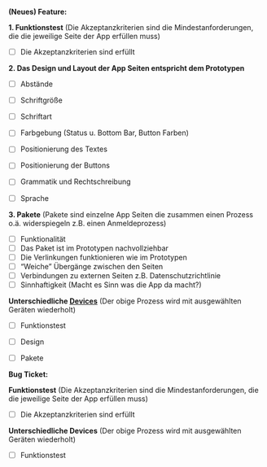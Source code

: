 **(Neues) Feature:**


**1. Funktionstest** (Die Akzeptanzkriterien sind die Mindestanforderungen, die die jeweilige Seite der App erfüllen muss)

- [ ] Die Akzeptanzkriterien sind erfüllt

**2. Das Design und Layout der App Seiten entspricht dem Prototypen**

- [ ] Abstände
- [ ] Schriftgröße
- [ ] Schriftart
- [ ] Farbgebung (Status u. Bottom Bar, Button Farben)
- [ ] Positionierung des Textes
- [ ] Positionierung der Buttons
- [ ] Grammatik und Rechtschreibung
- [ ] Sprache


**3. Pakete** (Pakete sind einzelne App Seiten die zusammen einen Prozess o.ä. widerspiegeln z.B.  einen Anmeldeprozess)

- [ ] Funktionalität
- [ ] Das Paket ist im Prototypen nachvollziehbar
- [ ] Die Verlinkungen funktionieren wie im Prototypen
- [ ] “Weiche” Übergänge zwischen den Seiten
- [ ] Verbindungen zu externen Seiten z.B. Datenschutzrichtlinie
- [ ] Sinnhaftigkeit (Macht es Sinn was die App da macht?)

**Unterschiedliche [Devices](https://github.com/swoo-digital/wiki/blob/main/issue-templates/list-of-devices.md)** (Der obige Prozess wird mit ausgewählten Geräten wiederholt)

- [ ] Funktionstest
- [ ] Design
- [ ] Pakete


**Bug Ticket:**


**Funktionstest** (Die Akzeptanzkriterien sind die Mindestanforderungen, die die jeweilige Seite der App erfüllen muss)

- [ ] Die Akzeptanzkriterien sind erfüllt


**Unterschiedliche Devices** (Der obige Prozess wird mit ausgewählten Geräten wiederholt)

- [ ] Funktionstest
